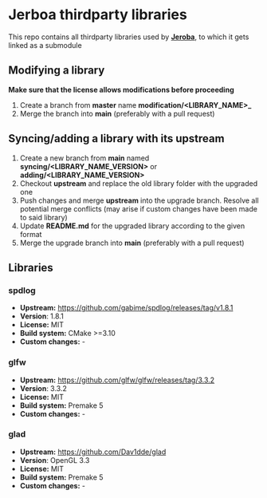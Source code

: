 # Jerboa thirdparty libraries
This repo contains all thirdparty libraries used by [**Jeroba**](https://github.com/jerboa-engine/Jerboa), to which it gets linked as a submodule

## Modifying a library
**Make sure that the license allows modifications before proceeding**
1. Create a branch from **master** name **modification/<LIBRARY_NAME>_<DESCRIPTION>**
2. Merge the branch into **main** (preferably with a pull request)

## Syncing/adding a library with its upstream
1. Create a new branch from **main** named **syncing/<LIBRARY_NAME_VERSION>** or **adding/<LIBRARY_NAME_VERSION>**
2. Checkout **upstream** and replace the old library folder with the upgraded one
3. Push changes and merge **upstream** into the upgrade branch. Resolve all potential merge conflicts (may arise if custom changes have been made to said library)
4. Update **README.md** for the upgraded library according to the given format
5. Merge the upgrade branch into **main** (preferably with a pull request)
## Libraries

### spdlog
* **Upstream:** https://github.com/gabime/spdlog/releases/tag/v1.8.1
* **Version**: 1.8.1
* **License:** MIT
* **Build system:** CMake >=3.10
* **Custom changes:** -

### glfw
* **Upstream:** https://github.com/glfw/glfw/releases/tag/3.3.2
* **Version**: 3.3.2
* **License:** MIT
* **Build system:** Premake 5
* **Custom changes:** -

### glad
* **Upstream:** https://github.com/Dav1dde/glad
* **Version**: OpenGL 3.3
* **License:** MIT
* **Build system:** Premake 5
* **Custom changes:** -
